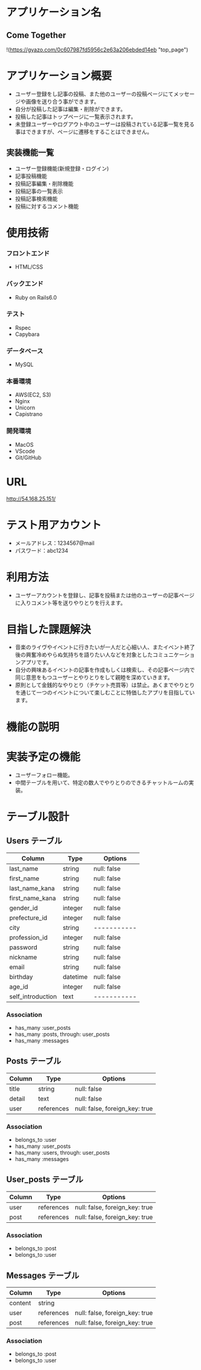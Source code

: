 # アプリケーション名

## Come Together
!(https://gyazo.com/0c607987fd5956c2e63a206ebded14eb "top_page")


# アプリケーション概要

- ユーザー登録をし記事の投稿、また他のユーザーの投稿ページにてメッセージや画像を送り合う事ができます。
- 自分が投稿した記事は編集・削除ができます。
- 投稿した記事はトップページに一覧表示されます。
- 未登録ユーザーやログアウト中のユーザーは投稿されている記事一覧を見る事はできますが、ページに遷移をすることはできません。

## 実装機能一覧
- ユーザー登録機能(新規登録・ログイン)
- 記事投稿機能
- 投稿記事編集・削除機能
- 投稿記事の一覧表示
- 投稿記事検索機能
- 投稿に対するコメント機能


# 使用技術

### フロントエンド
- HTML/CSS

### バックエンド
- Ruby on Rails6.0

### テスト
- Rspec
- Capybara

### データベース
- MySQL

### 本番環境
- AWS(EC2, S3)
- Nginx
- Unicorn
- Capistrano

### 開発環境
- MacOS
- VScode
- Git/GitHub


# URL
http://54.168.25.151/

# テスト用アカウント
- メールアドレス：1234567@mail
- パスワード：abc1234

# 利用方法
- ユーザーアカウントを登録し、記事を投稿または他のユーザーの記事ページに入りコメント等を送りやりとりを行えます。

# 目指した課題解決
- 音楽のライヴやイベントに行きたいが一人だと心細い人、またイベント終了後の興奮冷めやらぬ気持ちを語りたい人などを対象としたコミュニケーションアプリです。
- 自分の興味あるイベントの記事を作成もしくは検索し、その記事ページ内で同じ意思をもつユーザーとやりとりをして親睦を深めていきます。
- 原則として金銭的なやりとり（チケット売買等）は禁止。あくまでやりとりを通じて一つのイベントについて楽しむことに特価したアプリを目指しています。

# 機能の説明

# 実装予定の機能
- ユーザーフォロー機能。
- 中間テーブルを用いて、特定の数人でやりとりのできるチャットルームの実装。

# テーブル設計
## Users テーブル

| Column            | Type     | Options     |
| ----------------- | -------- | ----------- |
| last_name         | string   | null: false |
| first_name        | string   | null: false |
| last_name_kana    | string   | null: false |
| first_name_kana   | string   | null: false |
| gender_id         | integer  | null: false |
| prefecture_id     | integer  | null: false |
| city              | string   | ----------- |
| profession_id     | integer  | null: false |
| password          | string   | null: false |
| nickname          | string   | null: false |
| email             | string   | null: false |
| birthday          | datetime | null: false |
| age_id            | integer  | null: false |
| self_introduction | text     | ----------- |

### Association

- has_many :user_posts
- has_many :posts, through: user_posts
- has_many :messages


## Posts テーブル

| Column  | Type       | Options                        |
| ------- | ---------- | ------------------------------ |
| title   | string     | null: false                    |
| detail  | text       | null: false                    |
| user    | references | null: false, foreign_key: true |


### Association

- belongs_to :user
- has_many   :user_posts
- has_many   :users, through: user_posts
- has_many   :messages



## User_posts テーブル

| Column  | Type       | Options                        |
| ------- | ---------- | ------------------------------ |
| user    | references | null: false, foreign_key: true |
| post    | references | null: false, foreign_key: true |

### Association
- belongs_to :post
- belongs_to :user



## Messages テーブル

| Column  | Type       | Options                        |
| ------- | ---------- | ------------------------------ |
| content | string     |                                |
| user    | references | null: false, foreign_key: true |
| post    | references | null: false, foreign_key: true |

### Association

- belongs_to :post
- belongs_to :user

